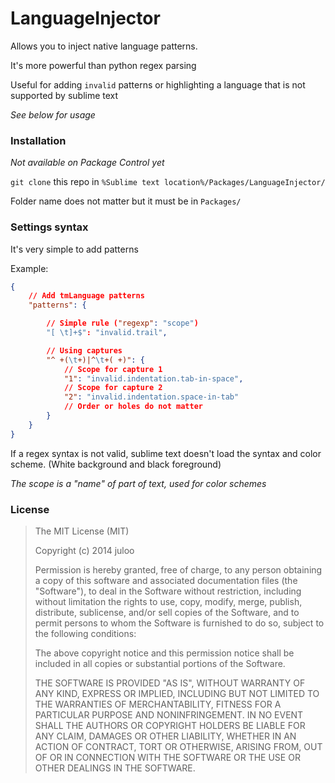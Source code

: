 # LanguageInjector

Allows you to inject native language patterns.

It's more powerful than python regex parsing


Useful for adding `invalid` patterns or highlighting a language that is not supported by sublime text

_See below for usage_

### Installation

_Not available on Package Control yet_

`git clone` this repo in `%Sublime text location%/Packages/LanguageInjector/`

Folder name does not matter but it must be in `Packages/`

### Settings syntax

It's very simple to add patterns

Example:

```json
{
	// Add tmLanguage patterns
	"patterns": {

		// Simple rule ("regexp": "scope")
		"[ \t]+$": "invalid.trail",

		// Using captures
		"^ +(\t+)|^\t+( +)": {
			// Scope for capture 1
			"1": "invalid.indentation.tab-in-space",
			// Scope for capture 2
			"2": "invalid.indentation.space-in-tab"
			// Order or holes do not matter
		}
	}
}
```

If a regex syntax is not valid, sublime text doesn't load the syntax and color scheme.
(White background and black foreground)

_The scope is a "name" of part of text, used for color schemes_

### License

> The MIT License (MIT)
> 
> Copyright (c) 2014 juloo
> 
> Permission is hereby granted, free of charge, to any person obtaining a copy of
> this software and associated documentation files (the "Software"), to deal in
> the Software without restriction, including without limitation the rights to
> use, copy, modify, merge, publish, distribute, sublicense, and/or sell copies of
> the Software, and to permit persons to whom the Software is furnished to do so,
> subject to the following conditions:
> 
> The above copyright notice and this permission notice shall be included in all
> copies or substantial portions of the Software.
> 
> THE SOFTWARE IS PROVIDED "AS IS", WITHOUT WARRANTY OF ANY KIND, EXPRESS OR
> IMPLIED, INCLUDING BUT NOT LIMITED TO THE WARRANTIES OF MERCHANTABILITY, FITNESS
> FOR A PARTICULAR PURPOSE AND NONINFRINGEMENT. IN NO EVENT SHALL THE AUTHORS OR
> COPYRIGHT HOLDERS BE LIABLE FOR ANY CLAIM, DAMAGES OR OTHER LIABILITY, WHETHER
> IN AN ACTION OF CONTRACT, TORT OR OTHERWISE, ARISING FROM, OUT OF OR IN
> CONNECTION WITH THE SOFTWARE OR THE USE OR OTHER DEALINGS IN THE SOFTWARE.
